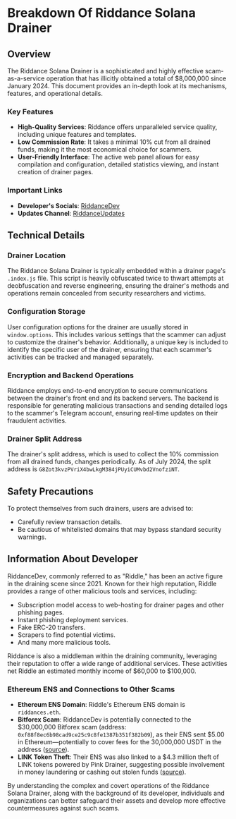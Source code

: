 # Breakdown Of Riddance Solana Drainer

## Overview
The Riddance Solana Drainer is a sophisticated and highly effective scam-as-a-service operation that has illicitly obtained a total of $8,000,000 since January 2024. This document provides an in-depth look at its mechanisms, features, and operational details.

### Key Features
- **High-Quality Services**: Riddance offers unparalleled service quality, including unique features and templates.
- **Low Commission Rate**: It takes a minimal 10% cut from all drained funds, making it the most economical choice for scammers.
- **User-Friendly Interface**: The active web panel allows for easy compilation and configuration, detailed statistics viewing, and instant creation of drainer pages.

### Important Links
- **Developer's Socials**: [RiddanceDev](https://t.me/RiddanceDev)
- **Updates Channel**: [RiddanceUpdates](https://t.me/RiddanceUpdates)

## Technical Details

### Drainer Location
The Riddance Solana Drainer is typically embedded within a drainer page's `.index.js` file. This script is heavily obfuscated twice to thwart attempts at deobfuscation and reverse engineering, ensuring the drainer's methods and operations remain concealed from security researchers and victims.

### Configuration Storage
User configuration options for the drainer are usually stored in `window.options`. This includes various settings that the scammer can adjust to customize the drainer's behavior. Additionally, a unique key is included to identify the specific user of the drainer, ensuring that each scammer's activities can be tracked and managed separately.

### Encryption and Backend Operations
Riddance employs end-to-end encryption to secure communications between the drainer's front end and its backend servers. The backend is responsible for generating malicious transactions and sending detailed logs to the scammer's Telegram account, ensuring real-time updates on their fraudulent activities.

### Drainer Split Address
The drainer's split address, which is used to collect the 10% commission from all drained funds, changes periodically. As of July 2024, the split address is `G8Zot3kvzPVriX4bwLkgM384jPUyiCUMvbd2VnofziNT`.

## Safety Precautions
To protect themselves from such drainers, users are advised to:
- Carefully review transaction details.
- Be cautious of whitelisted domains that may bypass standard security warnings.

## Information About Developer
RiddanceDev, commonly referred to as "Riddle," has been an active figure in the draining scene since 2021. Known for their high reputation, Riddle provides a range of other malicious tools and services, including:

- Subscription model access to web-hosting for drainer pages and other phishing pages.
- Instant phishing deployment services.
- Fake ERC-20 transfers.
- Scrapers to find potential victims.
- And many more malicious tools.

Riddance is also a middleman within the draining community, leveraging their reputation to offer a wide range of additional services. These activities net Riddle an estimated monthly income of $60,000 to $100,000.

### Ethereum ENS and Connections to Other Scams
- **Ethereum ENS Domain**: Riddle's Ethereum ENS domain is `riddances.eth`.
- **Bitforex Scam**: RiddanceDev is potentially connected to the $30,000,000 Bitforex scam (address: `0xf88f8ec6b98cad9ce25c9c8fe1387b351f382b09`), as their ENS sent $5.00 in Ethereum—potentially to cover fees for the 30,000,000 USDT in the address ([source](https://x.com/baiyun91586947/status/1812188115437486215)).
- **LINK Token Theft**: Their ENS was also linked to a $4.3 million theft of LINK tokens powered by Pink Drainer, suggesting possible involvement in money laundering or cashing out stolen funds ([source](https://medium.com/coinmonks/scam-as-a-service-pink-drainer-5b4165371916)).

By understanding the complex and covert operations of the Riddance Solana Drainer, along with the background of its developer, individuals and organizations can better safeguard their assets and develop more effective countermeasures against such scams.
